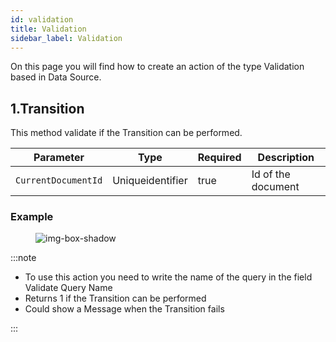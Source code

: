```yaml
---
id: validation
title: Validation
sidebar_label: Validation
---
```


On this page you will find how to create an action of the type Validation based in Data Source.

## 1.Transition

This method validate if the Transition can be performed.

<table className="custom-table">
    <thead> 
        <tr>
            <th>Parameter</th>
            <th>Type</th>
            <th>Required</th>
            <th>Description</th>
        </tr>
    </thead>
    <tbody>
        <tr className="selected">
            <td><code>CurrentDocumentId</code></td>
            <td>Uniqueidentifier</td>
            <td>true</td>
            <td>Id of the document</td> 
        </tr>
    </tbody>
</table>


### Example

<figure>

![img-box-shadow](/img/craft/configuration/action/validation_example.png)
</figure>

:::note
- To use this action you need to write the name of the query in the field Validate Query Name
- Returns 1 if the Transition can be performed​
- Could show a Message when the Transition fails

:::



